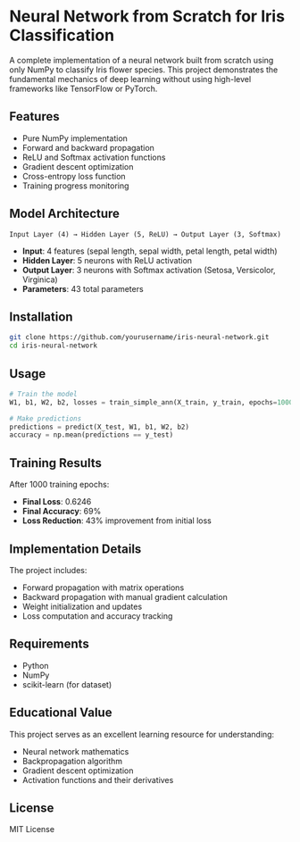 # Neural Network from Scratch for Iris Classification

A complete implementation of a neural network built from scratch using only NumPy to classify Iris flower species. This project demonstrates the fundamental mechanics of deep learning without using high-level frameworks like TensorFlow or PyTorch.

## Features

- Pure NumPy implementation
- Forward and backward propagation
- ReLU and Softmax activation functions
- Gradient descent optimization
- Cross-entropy loss function
- Training progress monitoring

## Model Architecture

```
Input Layer (4) → Hidden Layer (5, ReLU) → Output Layer (3, Softmax)
```

- **Input**: 4 features (sepal length, sepal width, petal length, petal width)
- **Hidden Layer**: 5 neurons with ReLU activation
- **Output Layer**: 3 neurons with Softmax activation (Setosa, Versicolor, Virginica)
- **Parameters**: 43 total parameters

## Installation

```bash
git clone https://github.com/yourusername/iris-neural-network.git
cd iris-neural-network
```

## Usage

```python
# Train the model
W1, b1, W2, b2, losses = train_simple_ann(X_train, y_train, epochs=1000)

# Make predictions
predictions = predict(X_test, W1, b1, W2, b2)
accuracy = np.mean(predictions == y_test)
```

## Training Results

After 1000 training epochs:
- **Final Loss**: 0.6246
- **Final Accuracy**: 69%
- **Loss Reduction**: 43% improvement from initial loss

## Implementation Details

The project includes:
- Forward propagation with matrix operations
- Backward propagation with manual gradient calculation
- Weight initialization and updates
- Loss computation and accuracy tracking

## Requirements

- Python 
- NumPy
- scikit-learn (for dataset)

## Educational Value

This project serves as an excellent learning resource for understanding:
- Neural network mathematics
- Backpropagation algorithm
- Gradient descent optimization
- Activation functions and their derivatives

## License

MIT License
